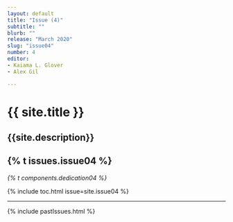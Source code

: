 ```yaml
---
layout: default
title: "Issue (4)"
subtitle: ""
blurb: ""
release: "March 2020"
slug: "issue04"
number: 4
editor: 
- Kaiama L. Glover
- Alex Gil

---
```


<h1 class="journal-title">{{ site.title }}</h1>
<h2 class="tagline">{{site.description}}</h2>


<h2>{% t issues.issue04 %}</h2>

<p><em>{% t components.dedication04 %}</em></p>

{% include toc.html issue=site.issue04 %}

<hr>


{% include pastIssues.html %}